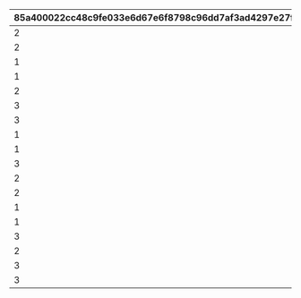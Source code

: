 |85a400022cc48c9fe033e6d67e6f8798c96dd7af3ad4297e27f73c50487e9181|688c4b1bc04a1c8593eac53e14378e0e18a9032166f39f3dd87500965a8ab501|ba609c25d2cd0f440ea7d63975caa46c30d7a88540dd47cf52b6f608d37b7a55|a804905e85309c537137ae9d6dcbef64a1023d12e6bdefbaed6360275fe9fe46|a5d406f7b5d87cef7402f69638b97944892df7f30e1b321ed418601860b1da45|18d42a07a6b127bed0139694effe6a5edb1be570f646ae20c6fb3f2b3d7dc8b1|93944fa74972e7e0712864e8ef281f027ac22c4f5830bf3d038889b9cb92bc58|4020e2245df23243144c1a0188e16a09adbd9e31d535d74a32c939f2da9ed0f0|1a88a082cba1bc0785c5a39febe9e6ee15dc2077c843e7067761959c56e9519c|d57571e348400fa0084b770441bf744d01b437b49f659cbb3c3e8fc1e69ae59d|97fb1b65c6fd7841f74e9b48ace9a46edf173626a335627a19f904339d2c3a51|2c52b583a0938f5234cffd5fda3069dd986bd5972f088d9409553e65e2058c16|548d7ead195aca95447d63db75fbebcb3be71c3acf67878ef76cf15774bf1296|87f16e6801c5a3393dd90fd86ff8b4b6053d88c0baeacdd4149d472951ffc40b|b52b8801dd9f65496f8b31a439125f2ce712c48b0fee0f31d256da223817d68a|3dc693fe7771108765d8a5acf91a6ba39d5960817f655806ac8de0adf2974135|
| --- | --- | --- | --- | --- | --- | --- | --- | --- | --- | --- | --- | --- | --- | --- | --- |
|2|215|3|301|-110|501|980|401|1|455|2|70|201|101|1008201|1|
|2|215|3|302|-110|502|515|402|2|230|2|70|202|102|1008202|1|
|1|215|3|303|-110|503|515|403|3|230|2|70|203|103|1008203|1|
|1|215|3|304|-110|504|515|404|4|230|2|70|204|104|1008204|1|
|2|233|3|305|-110|505|787|405|5|355|2|78|205|105|1008205|1|
|3|233|3|306|-110|506|787|406|6|355|2|78|206|106|1008206|1|
|3|233|3|307|-110|507|777|407|7|345|2|88|207|107|1008207|1|
|1|233|3|308|-110|508|777|408|8|345|2|88|208|108|1008208|1|
|1|233|3|309|-110|509|777|409|9|345|2|88|209|109|1008209|1|
|3|233|3|310|-110|510|810|410|10|355|2|88|210|110|1008210|1|
|2|233|3|311|-110|511|777|411|11|345|2|88|211|111|1008211|1|
|2|215|3|312|-110|512|515|412|12|230|2|70|212|112|1008212|1|
|1|233|3|313|-110|513|810|413|13|355|2|78|213|113|1008213|1|
|1|215|3|314|-110|514|515|414|14|230|2|70|214|114|1008214|1|
|3|215|3|315|-110|515|515|415|15|230|2|70|215|115|1008215|1|
|2|215|3|316|-110|516|655|416|16|275|2|70|216|116|1008216|1|
|3|215|3|317|-110|517|515|417|17|230|2|70|217|117|1008217|1|
|3|233|3|318|-110|518|777|418|18|345|2|88|218|118|1008218|1|